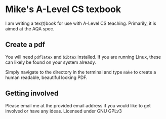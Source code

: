 # Mike's A-Level CS texbook

I am writing a tex(t)book for use with A-Level CS teaching. Primarily, it is aimed at the AQA spec.

## Create a pdf
You will need `pdflatex` and `bibtex` installed. If you are running Linux, these can likely be found on your system already.

Simply navigate to the directory in the terminal and type `make` to create a human readable, beautiful looking PDF.

## Getting involved

Please email me at the provided email address if you would like to get involved or have any ideas. Licensed under GNU GPLv3
